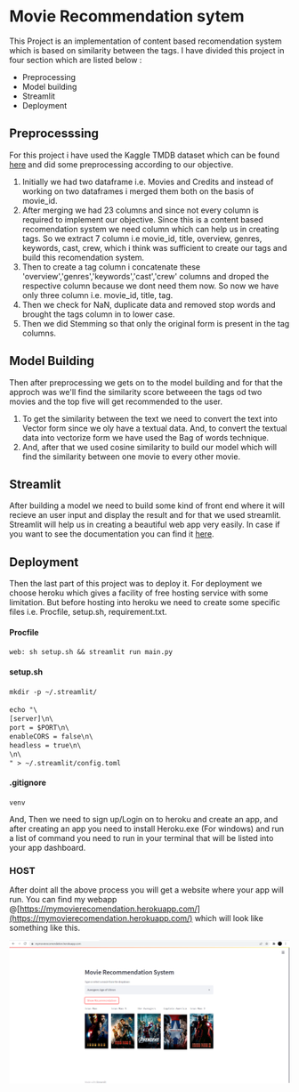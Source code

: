 # Movie Recommendation sytem 
This Project is an implementation of content based recomendation system which is based on similarity between the tags. I have divided this project in four section which are listed below : <br>
- Preprocessing
- Model building
- Streamlit
- Deployment

## Preprocesssing
For this project i have used the Kaggle TMDB dataset which can be found [here](https://www.kaggle.com/tmdb/tmdb-movie-metadata) and did some preprocessing according to our objective. <br>
1. Initially we had two dataframe i.e. Movies and Credits and instead of working on two dataframes i merged them both on the basis of movie_id.
2. After merging we had 23 columns and since not every column is required to implement our objective. Since this is a content based recomendation system we need column which can help us in creating tags. So we extract 7 column i.e movie_id,	title,	overview,	genres,	keywords,	cast,	crew, which i think was sufficient to create our tags and build this recomendation system.
3. Then to create a tag column i concatenate these 'overview','genres','keywords','cast','crew' columns and droped the respective column because we dont need them now. So now we have only three column i.e. movie_id, title, tag.
4. Then we check for NaN, duplicate data and removed stop words and brought the tags column in to lower case.
5. Then we did Stemming so that only the original form is present in the tag columns.

## Model Building
Then after preprocessing we gets on to the model building and for that the approch was we'll find the similarity score betweeen the tags od two movies and the top five will get recommended to the user.
1. To get the similarity between the text we need to convert the text into Vector form since we oly have a textual data. And, to convert the textual data into vectorize form we have used the Bag of words technique.
2. And, after that we used cosine similarity to build our model which will find the similarity between one movie to every other movie.

## Streamlit
After building a model we need to build some kind of front end where it will recieve an user input and display the result and for that we used streamlit. Streamlit will help us in creating a beautiful web app very easily. In case if you want to see the documentation you can find it [here](https://docs.streamlit.io/).

## Deployment
Then the last part of this project was to deploy it. For deployment we choose heroku which gives a facility of free hosting service with some limitation. But before hosting into heroku we need to create some specific files i.e. Procfile, setup.sh, requirement.txt.
#### Procfile
```
web: sh setup.sh && streamlit run main.py
```
#### setup.sh
```
mkdir -p ~/.streamlit/

echo "\
[server]\n\
port = $PORT\n\
enableCORS = false\n\
headless = true\n\
\n\
" > ~/.streamlit/config.toml
```
#### .gitignore
```
venv
```
And, Then we need to sign up/Login on to heroku and create an app, and after creating an app you need to install Heroku.exe (For windows) and run a list of command you need to run in your terminal that will be listed into your app dashboard.

### HOST
After doint all the above process you will get a website where your app will run. You can find my webapp @[https://mymovierecomendation.herokuapp.com/](https://mymovierecomendation.herokuapp.com/) which will look like something like this.

![This is an image](images/Screenshot.png)

